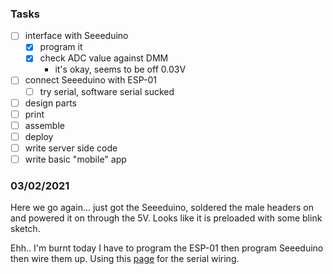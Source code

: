### Tasks

- [ ] interface with Seeeduino
  - [x] program it
  - [x] check ADC value against DMM
    - it's okay, seems to be off 0.03V 
- [ ] connect Seeeduino with ESP-01
  - [ ] try serial, software serial sucked
- [ ] design parts
- [ ] print
- [ ] assemble
- [ ] deploy
- [ ] write server side code
- [ ] write basic "mobile" app

### 03/02/2021
Here we go again... just got the Seeeduino, soldered the male headers on and powered it on through the 5V. Looks like it is preloaded with some blink sketch.

Ehh.. I'm burnt today I have to program the ESP-01 then program Seeeduino then wire them up. Using this [page](https://www.instructables.com/Serial-Communication-Between-Arduino-and-ESP-01/) for the serial wiring.